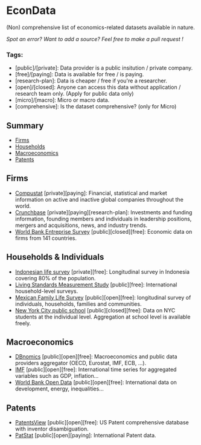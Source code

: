 # EconData
(Non) comprehensive list of economics-related datasets available in nature.

*Spot an error? Want to add a source? Feel free to make a pull request !*

### Tags:
- [public]/[private]: Data provider is a public insitution / private company.
- [free]/[paying]: Data is available for free / is paying.
- [research-plan]: Data is cheaper / free if you're a researcher.
- [open]/[closed]: Anyone can access this data without application / research team only. (Apply for public data only)
- [micro]/[macro]: Micro or macro data.
- [comprehensive]: Is the dataset comprehensive? (only for Micro)

## Summary

- [Firms](#firms)
- [Households](#households)
- [Macroeconomics](#macroeconomics)
- [Patents](#patents)

## Firms <a name="firms"></a>
- [Compustat](https://www.spglobal.com/marketintelligence/en/?product=compustat-research-insight) [private][paying]: Financial, statistical and market information on active and inactive global companies throughout the world.
- [Crunchbase](https://data.crunchbase.com/docs) [private][paying][research-plan]: Investments and funding information, founding members and individuals in leadership positions, mergers and acquisitions, news, and industry trends.
- [World Bank Entreprise Survey](https://www.enterprisesurveys.org) [public][closed][free]: Economic data on firms from 141 countries.

## Households & Individuals <a name="households"></a>
- [Indonesian life survey](https://www.rand.org/well-being/social-and-behavioral-policy/data/FLS/IFLS.html) [private][free]: Longitudinal survey in Indonesia covering 80% of the population.
- [Living Standards Measurement Study](https://microdata.worldbank.org/index.php/catalog/lsms) [public][free]: International household-level surveys.
- [Mexican Family Life Survey](http://www.ennvih-mxfls.org/) [public][open][free]: longitudinal survey of individuals, households, families and communities.
- [New York City public school](https://infohub.nyced.org/reports-and-policies/research/doing-research-in-new-york-city-public-schools) [public][closed][free]: Data on NYC students at the individual level. Aggregation at school level is available freely.

## Macroeconomics <a name="macroeconomics"></a>
- [DBnomics](https://db.nomics.world) [public][open][free]: Macroeconomics and public data providers aggregator (OECD, Eurostat, IMF, ECB, ...).
- [IMF](https://www.imf.org/en/Data) [public][open][free]: International time series for aggregated variables such as GDP, inflation...
- [World Bank Open Data](https://datacatalog.worldbank.org) [public][open][free]: International data on development, energy, inequalities...

## Patents <a name="patents"></a>
- [PatentsView](http://www.patentsview.org) [public][open][free]: US Patent comprehensive database with inventor disambiguation.
- [PatStat](https://www.epo.org/searching-for-patents/business/patstat.html) [public][open][paying]: International Patent data.
